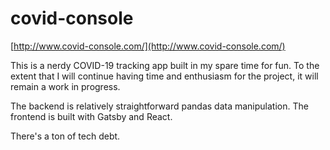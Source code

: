 # covid-console

[http://www.covid-console.com/](http://www.covid-console.com/)

This is a nerdy COVID-19 tracking app built in my spare time for fun.  To the
extent that I will continue having time and enthusiasm for the project, it will
remain a work in progress.

The backend is relatively straightforward pandas data manipulation.  The
frontend is built with Gatsby and React.

There's a ton of tech debt.
